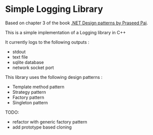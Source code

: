 # Simple Logging Library

Based on chapter 3 of the book [.NET Design patterns by Praseed Pai](https://www.amazon.in/NET-Design-Patterns-Praseed-Pai/dp/1786466155). 

This is a simple implementation of a Logging library in C++

It currently logs to the following outputs :
- stdout
- text file
- sqlite database
- network socket port

This library uses the following design patterns :
- Template method pattern
- Strategy pattern
- Factory pattern 
- Singleton pattern

TODO: 
- refactor with generic factory pattern
- add prototype based cloning